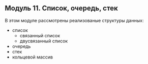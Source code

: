 ## Модуль 11. Список, очередь, стек
В этом модуле рассмотрены реализованые структуры данных: 
- список
  - связанный список 
  - двусвязанный список
- очередь
- стек
- кольцевой массив